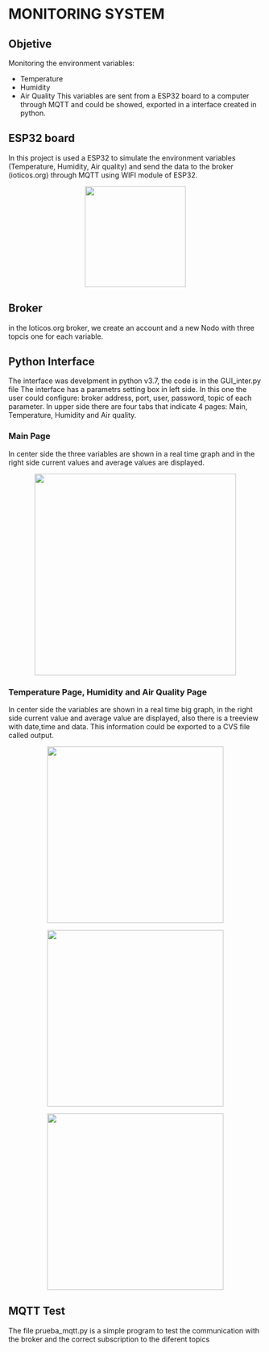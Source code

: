 # MONITORING SYSTEM
## Objetive
Monitoring the environment variables:
- Temperature
- Humidity
- Air Quality 
This variables are sent from a ESP32 board to a computer through MQTT and could be showed, exported in a interface created in python.

## ESP32 board
In this project is used a ESP32 to simulate the environment variables (Temperature, Humidity, Air quality) and send the data to the broker (ioticos.org) through MQTT using WIFI module of ESP32.  
<p align="center">
<img src="https://www.prometec.net/wp-content/uploads/2017/12/HTB1vqwDQXXXXXapXXXXq6xXFXXX0-768x768.jpg" height="200">
</p>

## Broker
in the Ioticos.org broker, we create an account and a new Nodo with three topcis one for each variable.
## Python Interface
The interface was develpment in python v3.7, the code is in the GUI_inter.py file
The interface has a parametrs setting box in left side. In this one the user could configure: broker address, port, user, password, topic of each parameter.
In upper side there are four tabs that indicate 4 pages: Main, Temperature, Humidity and Air quality.

### Main Page
In center side the three variables are shown in a real time graph and in the right side current values and average values are displayed.
<p align="center">
<img src="https://github.com/JennyCGT/Project1/blob/master/images/Capture.JPG" height="400">
</p>  

### Temperature Page, Humidity and Air Quality Page  

In center side the variables are shown in a real time big graph, in the right side current value and average value are displayed, also there is a treeview with date,time and data. This information could be exported to a CVS file called output.  
<p align="center">
<img src="https://github.com/JennyCGT/Project1/blob/master/images/Capture1.JPG" height="350">
</p>  
<p align="center">
<img src="https://github.com/JennyCGT/Project1/blob/master/images/Captureh.JPG" height="350">
</p>  
<p align="center">
<img src="https://github.com/JennyCGT/Project1/blob/master/images/Capturea.JPG" height="350">
</p>  

## MQTT Test
The file prueba_mqtt.py is a simple program to test the communication with the broker and the correct subscription to the diferent topics










